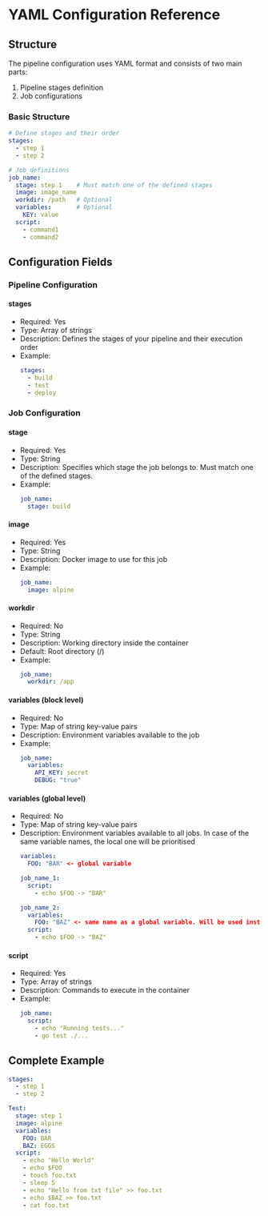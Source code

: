 # YAML Configuration Reference

## Structure

The pipeline configuration uses YAML format and consists of two main parts:
1. Pipeline stages definition
2. Job configurations

### Basic Structure
```yaml
# Define stages and their order
stages:
  - step 1
  - step 2

# Job definitions
job_name:
  stage: step 1    # Must match one of the defined stages
  image: image_name
  workdir: /path   # Optional
  variables:       # Optional
    KEY: value
  script:
    - command1
    - command2
```

## Configuration Fields

### Pipeline Configuration

#### stages
- Required: Yes
- Type: Array of strings
- Description: Defines the stages of your pipeline and their execution order
- Example:
  ```yaml
  stages:
    - build
    - test
    - deploy
  ```

### Job Configuration

#### stage
- Required: Yes
- Type: String
- Description: Specifies which stage the job belongs to. Must match one of the defined stages.
- Example:
  ```yaml
  job_name:
    stage: build
  ```

#### image
- Required: Yes
- Type: String
- Description: Docker image to use for this job
- Example:
  ```yaml
  job_name:
    image: alpine
  ```

#### workdir
- Required: No
- Type: String
- Description: Working directory inside the container
- Default: Root directory (/)
- Example:
  ```yaml
  job_name:
    workdir: /app
  ```

#### variables (block level)
- Required: No
- Type: Map of string key-value pairs
- Description: Environment variables available to the job
- Example:
  ```yaml
  job_name:
    variables:
      API_KEY: secret
      DEBUG: "true"
  ```

#### variables (global level)
- Required: No
- Type: Map of string key-value pairs
- Description: Environment variables available to all jobs. In case of the same variable names, the local one will be prioritised
  ```yaml
  variables:
    FOO: "BAR" <- global variable
  
  job_name_1:
    script:
      - echo $FOO -> "BAR"
  
  job_name_2:
    variables:
      FOO: "BAZ" <- same name as a global variable. Will be used instead of global value
    script:
      - echo $FOO -> "BAZ"
  
  ```

#### script
- Required: Yes
- Type: Array of strings
- Description: Commands to execute in the container
- Example:
  ```yaml
  job_name:
    script:
      - echo "Running tests..."
      - go test ./...
  ```

## Complete Example

```yaml
stages:
  - step 1
  - step 2

Test:
  stage: step 1
  image: alpine
  variables:
    FOO: BAR
    BAZ: EGGS
  script:
    - echo "Hello World"
    - echo $FOO
    - touch foo.txt
    - sleep 5
    - echo "Hello from txt file" >> foo.txt
    - echo $BAZ >> foo.txt
    - cat foo.txt
```